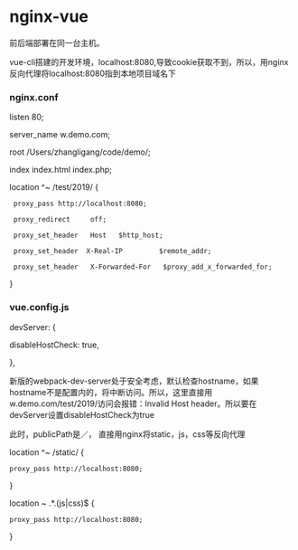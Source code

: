 # nginx-vue

前后端部署在同一台主机。

vue-cli搭建的开发环境，localhost:8080,导致cookie获取不到，所以，用nginx反向代理将localhost:8080指到本地项目域名下

### nginx.conf

listen 80;

server_name   w.demo.com;

root          /Users/zhangligang/code/demo/;

index         index.html index.php;

location ^~ /test/2019/ {

     proxy_pass http://localhost:8080;
     
     proxy_redirect     off;
     
     proxy_set_header   Host   $http_host;
     
     proxy_set_header  X-Real-IP         $remote_addr;
     
     proxy_set_header   X-Forwarded-For   $proxy_add_x_forwarded_for;
     
}

### vue.config.js
devServer: { 

  disableHostCheck: true, 
  
},

新版的webpack-dev-server处于安全考虑，默认检查hostname，如果hostname不是配置内的，将中断访问。所以，这里直接用w.demo.com/test/2019/访问会报错：Invalid Host header。所以要在devServer设置disableHostCheck为true

此时，publicPath是／， 直接用nginx将static，js，css等反向代理

location ^~ /static/ {

    proxy_pass http://localhost:8080;
    
}

location ~ .*\.(js|css)$ {

    proxy_pass http://localhost:8080;
    
}





